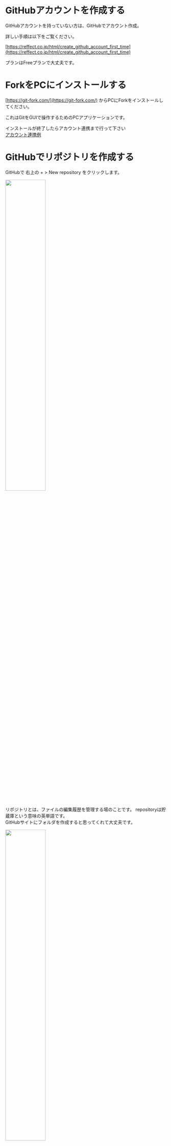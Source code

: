 # GitHubアカウントを作成する
GitHubアカウントを持っていない方は、GitHubでアカウント作成。

詳しい手順は以下をご覧ください。

[https://reffect.co.jp/html/create_github_account_first_time](https://reffect.co.jp/html/create_github_account_first_time)

プランはFreeプランで大丈夫です。


# ForkをPCにインストールする
[https://git-fork.com/](https://git-fork.com/) からPCにForkをインストールしてください。

これはGitをGUIで操作するためのPCアプリケーションです。

インストールが終了したらアカウント連携まで行って下さい  
[アカウント連携例](https://sunny10side.com/how-to-install-and-use-fork-git-gui-client/)



# GitHubでリポジトリを作成する

GitHubで 右上の + > New repository をクリックします。

<img src="images/1_2.png" width="50%" alt="" title="">

<br>

リポジトリとは、ファイルの編集履歴を管理する場のことです。
repositoryは貯蔵庫という意味の英単語です。  
GitHubサイトにフォルダを作成すると思ってくれて大丈夫です。

<img src="images/1_1.png" width="50%" alt="" title="">

<br>

# リポジトリ名を記入する
リポジトリ名を記入してください。

<img src="images/1_3.png" width="50%" alt="" title="">

<br>


# 公開範囲を選択する

<img src="images/1_4.png" width="50%" alt="" title="">

<br>


# 作成ボタンをクリックする
Create Repositoryボタンをクリックして、以下のような画面を出して下さい。ここでのUrlを後ほど利用します。

<img src="images/1_5.png" width="70%" alt="" title="">

<br>





# Forkでクローンする
サーバーのリポジトリ(フォルダ)をコピーして、PCにリポジトリを作ることをクローンと呼びます。

<img src="images/1_6.png" width="50%" alt="" title="">
<br>

サーバー側のリポジトリを「リモートリポジトリ」  
PC側のリポジトリを「ローカルリポジトリ」  
と呼びます。

<br>

左上の File > Clone をクリックします。

<img src="images/1_7.png" width="50%" alt="" title="">

<br>

さきほど作成したリポジトリURLを Repository Url 欄に入力。

<img src="images/1_8.png" width="70%" alt="" title="">

<br>




+ Parent Folder  
PC側の作業ディレクトリ。
好きなフォルダーを指定してください。
ただし、日本語や半角スペースがパスに含まれていないフォルダーが安全です。

+ Name  
デフォルトのままでOK。（リポジトリ名と同じ）

+ Clone  
ボタンを押します。


# コミットする

コミットというのは、編集履歴に記録するデータの単位。  
編集履歴に記録する操作もコミットと呼ぶ。

## README.mdを作る
Fork右上の Open in > Open In File Explorer をクリックし、作業フォルダーが開く。

<img src="images/1_9.png" width="50%" alt="" title="">

<br>

README.md というファイルを作成。
（.mdというのは、Markdownファイル）

<img src="images/1_10.png" width="50%" alt="" title="">

<br>

README.md をテキストエディターで開き、以下のように入力して保存。

```
# GitHubハンズオン
```
文字コードはUTF-8で保存。でないとForkで文字化けします。

# README.mdをStageに追加
<img src="images/1_11.png" width="90%" alt="" title="">

<br>

Forkの Local Changes をクリックすると、 Unstaged に README.md が追加される。

README.md をクリックすると、変更箇所が右側に表示される。  
（もし、文字化けしていたら、 README.md をUTF-8で保存。）

Stage ボタンをクリックすると、 Unstaged から Staged へREADME.mdが移動する。

# README.mdをコミットする

右下の Commit Message 欄に READMEを追加 と入力し、 Commit File ボタンをクリック。

<img src="images/1_12.png" width="90%" alt="" title="">

<br>

左側の Branches > main をクリックすると、 READMEを追加 という行が追加されています。

<img src="images/1_13.png" width="90%" alt="" title="">

<br>

# README.mdを編集する
テキストエディターで README.md を開き、適当に内容を書き換えて保存します。
```
# GitHubハンズオン
これはGitHubハンズオンのファイルです。
```
Forkで Local Changes を確認すると、再び Unstaged に README.md が表示されます。

<img src="images/1_14.png" width="90%" alt="" title="">

<br>

右側には、前回と今回の差分が表示されています。

もし、差分が2列表示になっていない場合は、右上にある

<img src="images/1_15.png" width="10%" alt="" title="">
<br>
をクリックしてください。  

<br>

# README.mdを再びコミット
Stage ボタンを押し、コミットメッセージに 「READMEを更新」 と入力し、コミットボタンを押す。

今度は左側のAll Commitsをクリックしてみます。

READMEを更新という行が新たに追加されていることを確認します！

このようにコミットという単位で編集履歴を管理します！

<img src="images/1_16.png" width="90%" alt="" title="">

<br>

# ステージ
ステージは、コミットの候補となるファイル変更データを保管する場所。

<img src="images/1_17.png" width="50%" alt="" title="">

(ブランチについては次回)

<br>

# プッシュ

プッシュとは、ローカルリポジトリの内容を、リモートリポジトリにコピーすること。

<img src="images/1_18.png" width="50%" alt="" title="">

<br>

Forkの左上のPushボタンを押す。

<img src="images/1_19.png" width="50%" alt="" title="">

<br>

以下のようなダイアログが出ます

<img src="images/1_20.png" width="70%" alt="" title="">

<br>

Pushボタンを押すと、プッシュが始まります。
プッシュが完了したら、GitHubのリポジトリのページをリロードしてください。
README.md の内容が表示されたら、成功です。




